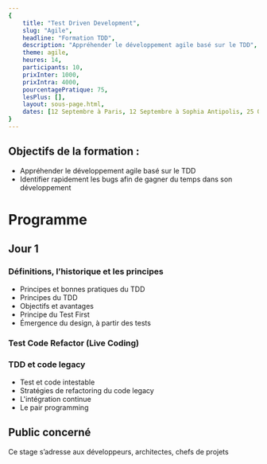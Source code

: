 ```yaml
---
{
	title: "Test Driven Development", 
	slug: "Agile", 
	headline: "Formation TDD",
	description: "Appréhender le développement agile basé sur le TDD", 
	theme: agile,
	heures: 14,
	participants: 10,
	prixInter: 1000,
	prixIntra: 4000,
	pourcentagePratique: 75,
	lesPlus: [],
	layout: sous-page.html, 
	dates: [12 Septembre à Paris, 12 Septembre à Sophia Antipolis, 25 Octobre à Paris, 25 Octobre à Sophia Antipolis, 9 Novembre à Paris, 9 Novembre à Sophia Antipolis]
}
---
```

## Objectifs de la formation : ##
* Appréhender le développement agile basé sur le TDD
* Identifier rapidement les bugs afin de gagner du temps dans son développement


# Programme #

## Jour 1 ##

### Définitions, l’historique et les principes ###
* Principes et bonnes pratiques du TDD
* Principes du TDD
* Objectifs et avantages
* Principe du Test First
* Émergence du design, à partir des tests

### Test Code Refactor (Live Coding) ###

### TDD et code legacy ###
* Test et code intestable
* Stratégies de refactoring du code legacy
* L'intégration continue
* Le pair programming

## Public concerné ##
Ce stage s’adresse aux développeurs, architectes, chefs de projets

